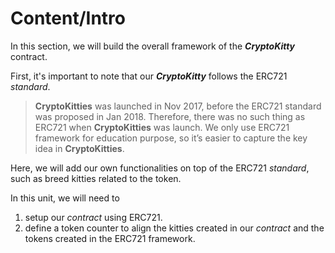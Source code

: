 # Content/Intro

In this section, we will build the overall framework of the ***CryptoKitty*** contract.

First, it's important to note that our ***CryptoKitty*** follows the ERC721 *standard*. 

> **CryptoKitties** was launched in Nov 2017, before the ERC721 standard was proposed in Jan 2018. Therefore, there was no such thing as ERC721 when **CryptoKitties** was launch. 
We only use ERC721 framework for education purpose, so it’s easier to capture the key idea in **CryptoKitties**.
> 

Here, we will add our own functionalities on top of the ERC721 *standard*, such as breed kitties related to the token.

In this unit, we will need to 

1. setup our *contract* using ERC721.
2. define a token counter to align the kitties created in our *contract* and the tokens created in the ERC721 framework. 